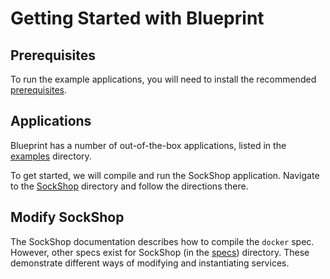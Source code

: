 # Getting Started with Blueprint

## Prerequisites

To run the example applications, you will need to install the recommended [prerequisites](requirements.md).

## Applications

Blueprint has a number of out-of-the-box applications, listed in the [examples](../../examples) directory.

To get started, we will compile and run the SockShop application.  Navigate to the [SockShop](../../examples/sockshop) directory and follow the directions there.

## Modify SockShop

The SockShop documentation describes how to compile the `docker` spec.  However, other specs exist for SockShop (in the [specs](../../examples/sockshop/wiring/specs/)) directory.  These demonstrate different ways of modifying and instantiating services.
